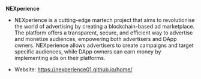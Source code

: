 **NEXperience**

- NEXperience is a cutting-edge martech project that aims to revolutionise the world of advertising by creating a blockchain-based ad marketplace. The platform offers a transparent, secure, and efficient way to advertise and monetize audiences, empowering both advertisers and DApp owners. NEXperience allows advertisers to create campaigns and target specific audiences, while DApp owners can earn money by implementing ads on their platforms.

- Website: https://nexperience01.github.io/home/
